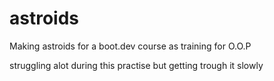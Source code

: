 # astroids

Making astroids for a boot.dev course
as training for O.O.P

struggling alot during this practise
but getting trough it slowly